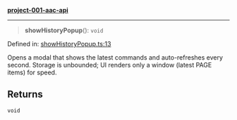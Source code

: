 [**project-001-aac-api**](../../README.md)

***

> **showHistoryPopup**(): `void`

Defined in: [showHistoryPopup.ts:13](https://github.com/Capstone-Projects-2025-Fall/project-001-aac-api/blob/bc21471f230194581e4f0db915456df0e64b2367/src/showHistoryPopup.ts#L13)

Opens a modal that shows the latest commands and auto-refreshes every second.
Storage is unbounded; UI renders only a window (latest PAGE items) for speed.

## Returns

`void`
